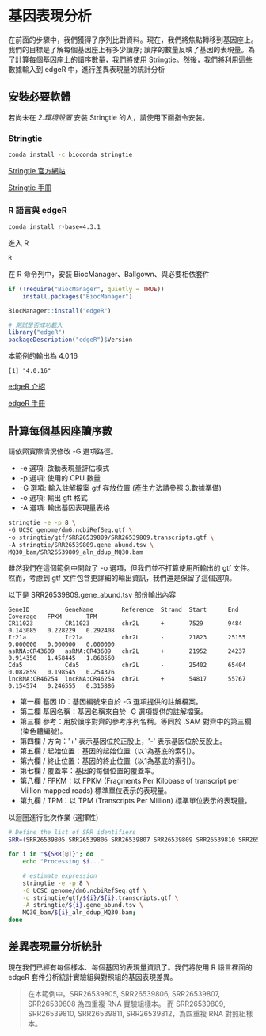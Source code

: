 # 基因表現分析

在前面的步驟中，我們獲得了序列比對資料。現在，我們將焦點轉移到基因座上。我們的目標是了解每個基因座上有多少讀序; 讀序的數量反映了基因的表現量。為了計算每個基因座上的讀序數量，我們將使用 Stringtie。然後，我們將利用這些數據輸入到 edgeR 中，進行差異表現量的統計分析

## 安裝必要軟體

若尚未在 *2.環境設置* 安裝 Stringtie 的人，請使用下面指令安裝。
### Stringtie
```bash
conda install -c bioconda stringtie
```
[Stringtie 官方網站](https://ccb.jhu.edu/software/stringtie/)

[Stringtie 手冊](https://ccb.jhu.edu/software/stringtie/index.shtml?t=manual)

### R 語言與 edgeR
```bash
conda install r-base=4.3.1
```

進入 R
```bash
R
```

在 R 命令列中，安裝 BiocManager、Ballgown、與必要相依套件 
```R
if (!require("BiocManager", quietly = TRUE))
    install.packages("BiocManager")

BiocManager::install("edgeR")

# 測試是否成功載入
library("edgeR")
packageDescription("edgeR")$Version
```
本範例的輸出為 4.0.16
```
[1] "4.0.16"
```
[edgeR 介紹](https://bioconductor.org/packages/release/bioc/html/edgeR.html)

[edgeR 手冊](https://bioconductor.org/packages/release/bioc/vignettes/edgeR/inst/doc/edgeRUsersGuide.pdf)

## 計算每個基因座讀序數

請依照實際情況修改 -G 選項路徑。

- -e 選項: 啟動表現量評估模式
- -p 選項: 使用的 CPU 數量
- -G 選項: 輸入註解檔案 gtf 存放位置 (產生方法請參照 3.數據準備)
- -o 選項: 輸出 gft 格式
- -A 選項: 輸出基因表現量表格
```bash
stringtie -e -p 8 \
-G UCSC_genome/dm6.ncbiRefSeq.gtf \
-o stringtie/gtf/SRR26539809/SRR26539809.transcripts.gtf \
-A stringtie/SRR26539809.gene_abund.tsv \
MQ30_bam/SRR26539809_aln_ddup_MQ30.bam
```
雖然我們在這個範例中開啟了 -o 選項，但我們並不打算使用所輸出的 gtf 文件。然而，考慮到 gtf 文件包含更詳細的輸出資訊，我們還是保留了這個選項。

以下是 SRR26539809.gene_abund.tsv 部份輸出內容
```
GeneID          GeneName        Reference  Strand  Start      End     Coverage   FPKM       TPM
CR11023         CR11023         chr2L      +       7529       9484    0.143085   0.228229   0.292408         
Ir21a           Ir21a           chr2L      -       21823      25155   0.000000   0.000000   0.000000         
asRNA:CR43609   asRNA:CR43609   chr2L      +       21952      24237   0.914350   1.458445   1.868560         
Cda5            Cda5            chr2L      -       25402      65404   0.082859   0.198545   0.254376         
lncRNA:CR46254  lncRNA:CR46254  chr2L      +       54817      55767   0.154574   0.246555   0.315886         
```

- 第一欄 基因 ID：基因編號來自於 -G 選項提供的註解檔案。
- 第二欄 基因名稱：基因名稱來自於 -G 選項提供的註解檔案。
- 第三欄 參考：用於讀序對齊的參考序列名稱。等同於 .SAM 對齊中的第三欄 (染色體編號)。
- 第四欄 / 方向：'+' 表示基因位於正股上，'-' 表示基因位於反股上。
- 第五欄 / 起始位置：基因的起始位置（以1為基底的索引）。
- 第六欄 / 終止位置：基因的終止位置（以1為基底的索引）。
- 第七欄 / 覆蓋率：基因的每個位置的覆蓋率。
- 第八欄 / FPKM：以 FPKM (Fragments Per Kilobase of transcript per Million mapped reads) 標準單位表示的表現量。
- 第九欄 / TPM：以 TPM (Transcripts Per Million) 標準單位表示的表現量。

以迴圈進行批次作業 (選擇性)
```bash
# Define the list of SRR identifiers
SRR=(SRR26539805 SRR26539806 SRR26539807 SRR26539809 SRR26539810 SRR26539811 SRR26539808 SRR26539812)

for i in "${SRR[@]}"; do
    echo "Processing $i..."

    # estimate expression
    stringtie -e -p 8 \
    -G UCSC_genome/dm6.ncbiRefSeq.gtf \
    -o stringtie/gtf/${i}/${i}.transcripts.gtf \
    -A stringtie/${i}.gene_abund.tsv \
    MQ30_bam/${i}_aln_ddup_MQ30.bam;
done
```

## 差異表現量分析統計

現在我們已經有每個樣本、每個基因的表現量資訊了。我們將使用 R 語言裡面的 edgeR 套件分析統計實驗組與對照組的基因表現差異。

>在本範例中。SRR26539805, SRR26539806, SRR26539807, SRR26539808 為四重複 RNA 實驗組樣本。
>而 SRR26539809, SRR26539810, SRR26539811, SRR26539812，為四重複 RNA 對照組樣本。
